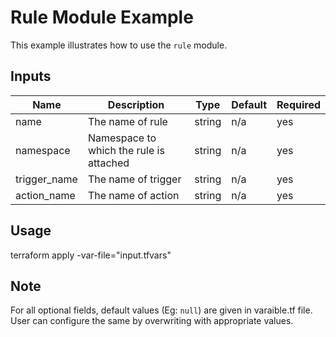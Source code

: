 # Rule Module Example

This example illustrates how to use the `rule` module.

<!-- BEGINNING OF PRE-COMMIT-TERRAFORM DOCS HOOK -->

## Inputs

| Name                              | Description                                           | Type   | Default | Required |
|-----------------------------------|-------------------------------------------------------|--------|---------|----------|
| name | The name of rule | string | n/a | yes |
| namespace | Namespace to which the rule is attached | string | n/a | yes |
| trigger\_name | The name of trigger | string | n/a | yes |
| action\_name | The name of action | string | n/a | yes |

<!-- END OF PRE-COMMIT-TERRAFORM DOCS HOOK -->

## Usage

terraform apply -var-file="input.tfvars"

## Note

For all optional fields, default values (Eg: `null`) are given in varaible.tf file. User can configure the same by overwriting with appropriate values.